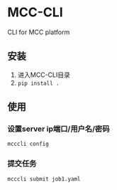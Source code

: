 # MCC-CLI

CLI for MCC platform

## 安装
1. 进入MCC-CLI目录
2. ``pip install .``

## 使用
### 设置server ip端口/用户名/密码
```bash
mcccli config
```
### 提交任务
```bash
mcccli submit job1.yaml
```